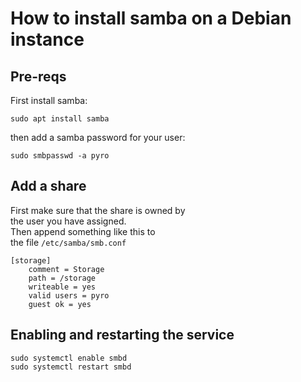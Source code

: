 # How to install samba on a Debian instance
## Pre-reqs
First install samba:  
```
sudo apt install samba
```  
then add a samba password for your user:  
```
sudo smbpasswd -a pyro
```  

## Add a share
First make sure that the share is owned by  
the user you have assigned.  
Then append something like this to  
the file ```/etc/samba/smb.conf```  
```
[storage]
    comment = Storage
    path = /storage
    writeable = yes
    valid users = pyro
    guest ok = yes
```

## Enabling and restarting the service
```
sudo systemctl enable smbd
sudo systemctl restart smbd
```
